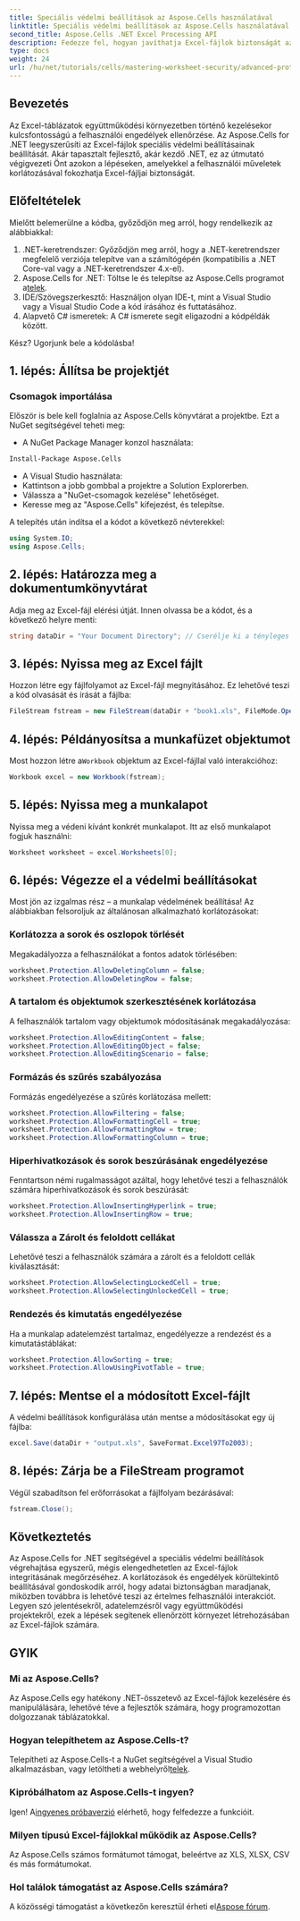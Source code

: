 ```yaml
---
title: Speciális védelmi beállítások az Aspose.Cells használatával
linktitle: Speciális védelmi beállítások az Aspose.Cells használatával
second_title: Aspose.Cells .NET Excel Processing API
description: Fedezze fel, hogyan javíthatja Excel-fájlok biztonságát az Aspose.Cells for .NET használatával speciális védelmi beállítások végrehajtásával. Ez az átfogó útmutató lépésről lépésre végigvezeti Önt a felhasználói műveletek korlátozásával kapcsolatban.
type: docs
weight: 24
url: /hu/net/tutorials/cells/mastering-worksheet-security/advanced-protection-settings/
---
```

## Bevezetés

Az Excel-táblázatok együttműködési környezetben történő kezelésekor kulcsfontosságú a felhasználói engedélyek ellenőrzése. Az Aspose.Cells for .NET leegyszerűsíti az Excel-fájlok speciális védelmi beállításainak beállítását. Akár tapasztalt fejlesztő, akár kezdő .NET, ez az útmutató végigvezeti Önt azokon a lépéseken, amelyekkel a felhasználói műveletek korlátozásával fokozhatja Excel-fájljai biztonságát.

## Előfeltételek

Mielőtt belemerülne a kódba, győződjön meg arról, hogy rendelkezik az alábbiakkal:

1. .NET-keretrendszer: Győződjön meg arról, hogy a .NET-keretrendszer megfelelő verziója telepítve van a számítógépén (kompatibilis a .NET Core-val vagy a .NET-keretrendszer 4.x-el).
2.  Aspose.Cells for .NET: Töltse le és telepítse az Aspose.Cells programot a[telek](https://releases.aspose.com/cells/net/).
3. IDE/Szövegszerkesztő: Használjon olyan IDE-t, mint a Visual Studio vagy a Visual Studio Code a kód írásához és futtatásához.
4. Alapvető C# ismeretek: A C# ismerete segít eligazodni a kódpéldák között.

Kész? Ugorjunk bele a kódolásba!

## 1. lépés: Állítsa be projektjét

### Csomagok importálása

Először is bele kell foglalnia az Aspose.Cells könyvtárat a projektbe. Ezt a NuGet segítségével teheti meg:

- A NuGet Package Manager konzol használata:
```bash
Install-Package Aspose.Cells
```

- A Visual Studio használata:
- Kattintson a jobb gombbal a projektre a Solution Explorerben.
- Válassza a "NuGet-csomagok kezelése" lehetőséget.
- Keresse meg az "Aspose.Cells" kifejezést, és telepítse.

A telepítés után indítsa el a kódot a következő névterekkel:

```csharp
using System.IO;
using Aspose.Cells;
```

## 2. lépés: Határozza meg a dokumentumkönyvtárat

Adja meg az Excel-fájl elérési útját. Innen olvassa be a kódot, és a következő helyre menti:

```csharp
string dataDir = "Your Document Directory"; // Cserélje ki a tényleges útvonalat
```

## 3. lépés: Nyissa meg az Excel fájlt

Hozzon létre egy fájlfolyamot az Excel-fájl megnyitásához. Ez lehetővé teszi a kód olvasását és írását a fájlba:

```csharp
FileStream fstream = new FileStream(dataDir + "book1.xls", FileMode.Open);
```

## 4. lépés: Példányosítsa a munkafüzet objektumot

 Most hozzon létre a`Workbook` objektum az Excel-fájllal való interakcióhoz:

```csharp
Workbook excel = new Workbook(fstream);
```

## 5. lépés: Nyissa meg a munkalapot

Nyissa meg a védeni kívánt konkrét munkalapot. Itt az első munkalapot fogjuk használni:

```csharp
Worksheet worksheet = excel.Worksheets[0];
```

## 6. lépés: Végezze el a védelmi beállításokat

Most jön az izgalmas rész – a munkalap védelmének beállítása! Az alábbiakban felsoroljuk az általánosan alkalmazható korlátozásokat:

### Korlátozza a sorok és oszlopok törlését

Megakadályozza a felhasználókat a fontos adatok törlésében:

```csharp
worksheet.Protection.AllowDeletingColumn = false;
worksheet.Protection.AllowDeletingRow = false;
```

### A tartalom és objektumok szerkesztésének korlátozása

A felhasználók tartalom vagy objektumok módosításának megakadályozása:

```csharp
worksheet.Protection.AllowEditingContent = false;
worksheet.Protection.AllowEditingObject = false;
worksheet.Protection.AllowEditingScenario = false;
```

### Formázás és szűrés szabályozása

Formázás engedélyezése a szűrés korlátozása mellett:

```csharp
worksheet.Protection.AllowFiltering = false;
worksheet.Protection.AllowFormattingCell = true;
worksheet.Protection.AllowFormattingRow = true;
worksheet.Protection.AllowFormattingColumn = true;
```

### Hiperhivatkozások és sorok beszúrásának engedélyezése

Fenntartson némi rugalmasságot azáltal, hogy lehetővé teszi a felhasználók számára hiperhivatkozások és sorok beszúrását:

```csharp
worksheet.Protection.AllowInsertingHyperlink = true;
worksheet.Protection.AllowInsertingRow = true;
```

### Válassza a Zárolt és feloldott cellákat

Lehetővé teszi a felhasználók számára a zárolt és a feloldott cellák kiválasztását:

```csharp
worksheet.Protection.AllowSelectingLockedCell = true;
worksheet.Protection.AllowSelectingUnlockedCell = true;
```

### Rendezés és kimutatás engedélyezése

Ha a munkalap adatelemzést tartalmaz, engedélyezze a rendezést és a kimutatástáblákat:

```csharp
worksheet.Protection.AllowSorting = true;
worksheet.Protection.AllowUsingPivotTable = true;
```

## 7. lépés: Mentse el a módosított Excel-fájlt

A védelmi beállítások konfigurálása után mentse a módosításokat egy új fájlba:

```csharp
excel.Save(dataDir + "output.xls", SaveFormat.Excel97To2003);
```

## 8. lépés: Zárja be a FileStream programot

Végül szabadítson fel erőforrásokat a fájlfolyam bezárásával:

```csharp
fstream.Close();
```

## Következtetés

Az Aspose.Cells for .NET segítségével a speciális védelmi beállítások végrehajtása egyszerű, mégis elengedhetetlen az Excel-fájlok integritásának megőrzéséhez. A korlátozások és engedélyek körültekintő beállításával gondoskodik arról, hogy adatai biztonságban maradjanak, miközben továbbra is lehetővé teszi az értelmes felhasználói interakciót. Legyen szó jelentésekről, adatelemzésről vagy együttműködési projektekről, ezek a lépések segítenek ellenőrzött környezet létrehozásában az Excel-fájlok számára.

## GYIK

### Mi az Aspose.Cells?
Az Aspose.Cells egy hatékony .NET-összetevő az Excel-fájlok kezelésére és manipulálására, lehetővé téve a fejlesztők számára, hogy programozottan dolgozzanak táblázatokkal.

### Hogyan telepíthetem az Aspose.Cells-t?
 Telepítheti az Aspose.Cells-t a NuGet segítségével a Visual Studio alkalmazásban, vagy letöltheti a webhelyről[telek](https://releases.aspose.com/cells/net/).

### Kipróbálhatom az Aspose.Cells-t ingyen?
 Igen! A[ingyenes próbaverzió](https://releases.aspose.com/) elérhető, hogy felfedezze a funkcióit.

### Milyen típusú Excel-fájlokkal működik az Aspose.Cells?
Az Aspose.Cells számos formátumot támogat, beleértve az XLS, XLSX, CSV és más formátumokat.

### Hol találok támogatást az Aspose.Cells számára?
 A közösségi támogatást a következőn keresztül érheti el[Aspose fórum](https://forum.aspose.com/c/cells/9).
